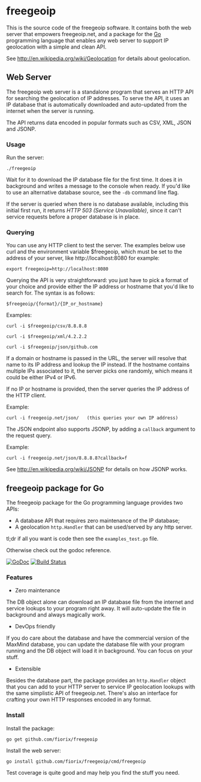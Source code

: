 # freegeoip

This is the source code of the freegeoip software. It contains both
the web server that empowers freegeoip.net, and a package for the
[Go](http://golang.org) programming language that enables any web server
to support IP geolocation with a simple and clean API.

See http://en.wikipedia.org/wiki/Geolocation for details about geolocation.

## Web Server

The freegeoip web server is a standalone program that serves an HTTP API
for searching the geolocation of IP addresses. To serve the API, it uses
an IP database that is automatically downloaded and auto-updated from
the internet when the server is running.

The API returns data encoded in popular formats such as CSV, XML, JSON
and JSONP.

### Usage

Run the server:

	./freegeoip

Wait for it to download the IP database file for the first time. It does
it in background and writes a message to the console when ready. If you'd
like to use an alternative database source, see the `-db` command line
flag.

If the server is queried when there is no database available, including
this initial first run, it returns *HTTP 503 (Service Unavailable)*, since
it can't service requests before a proper database is in place.

### Querying

You can use any HTTP client to test the server. The examples below use
curl and the environment variable $freegeoip, which must be set to the
address of your server, like http://localhost:8080 for example:

	export freegeoip=http://localhost:8080

Querying the API is very straightforward: you just have to pick a format
of your choice and provide either the IP address or hostname that you'd
like to search for. The syntax is as follows:

	$freegeoip/{format}/{IP_or_hostname}

Examples:

	curl -i $freegeoip/csv/8.8.8.8

	curl -i $freegeoip/xml/4.2.2.2

	curl -i $freegeoip/json/github.com

If a domain or hostname is passed in the URL, the server will resolve that
name to its IP address and lookup the IP instead. If the hostname contains
multiple IPs associated to it, the server picks one randomly, which means
it could be either IPv4 or IPv6.

If no IP or hostname is provided, then the server queries the IP address
of the HTTP client.

Example:

	curl -i freegeoip.net/json/   (this queries your own IP address)

The JSON endpoint also supports JSONP, by adding a `callback` argument
to the request query.

Example:

	curl -i freegeoip.net/json/8.8.8.8?callback=f

See http://en.wikipedia.org/wiki/JSONP for details on how JSONP works.

## freegeoip package for Go

The freegeoip package for the Go programming language provides two APIs:

- A database API that requires zero maintenance of the IP database;
- A geolocation `http.Handler` that can be used/served by any http server.

tl;dr if all you want is code then see the `examples_test.go` file.

Otherwise check out the godoc reference.

[![GoDoc](https://godoc.org/github.com/fiorix/freegeoip?status.svg)](https://godoc.org/github.com/fiorix/freegeoip)
[![Build Status](https://secure.travis-ci.org/fiorix/freegeoip.png)](http://travis-ci.org/fiorix/freegeoip)

### Features

- Zero maintenance

The DB object alone can download an IP database file from the internet and
service lookups to your program right away. It will auto-update the file in
background and always magically work.

- DevOps friendly

If you do care about the database and have the commercial version of the
MaxMind database, you can update the database file with your program running
and the DB object will load it in background. You can focus on your stuff.

- Extensible

Besides the database part, the package provides an `http.Handler` object
that you can add to your HTTP server to service IP geolocation lookups with
the same simplistic API of freegeoip.net. There's also an interface for
crafting your own HTTP responses encoded in any format.

### Install

Install the package:

	go get github.com/fiorix/freegeoip

Install the web server:

	go install github.com/fiorix/freegeoip/cmd/freegeoip

Test coverage is quite good and may help you find the stuff you need.
